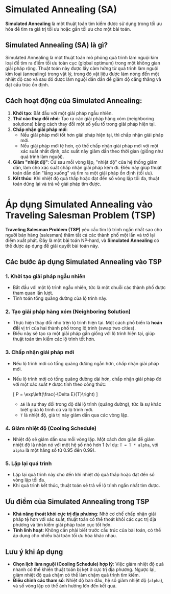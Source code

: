 # Simulated Annealing (SA)

**Simulated Annealing** là một thuật toán tìm kiếm được sử dụng trong tối ưu hóa để tìm ra giá trị tối ưu hoặc gần tối ưu cho một bài toán.

## Simulated Annealing (SA) là gì?

Simulated Annealing là một thuật toán mô phỏng quá trình làm nguội kim loại để tìm ra điểm tối ưu toàn cục (global optimum) trong một không gian giải pháp rộng. Thuật toán này được lấy cảm hứng từ quá trình làm nguội kim loại (annealing) trong vật lý, trong đó vật liệu được làm nóng đến một nhiệt độ cao và sau đó được làm nguội dần dần để giảm độ căng thẳng và đạt cấu trúc ổn định.

## Cách hoạt động của Simulated Annealing:

1. **Khởi tạo**: Bắt đầu với một giải pháp ngẫu nhiên.
2. **Thử các thay đổi nhỏ**: Tạo ra các giải pháp hàng xóm (neighboring solutions) bằng cách thay đổi một số yếu tố trong giải pháp hiện tại.
3. **Chấp nhận giải pháp mới**:
   - Nếu giải pháp mới tốt hơn giải pháp hiện tại, thì chấp nhận giải pháp mới.
   - Nếu giải pháp mới tệ hơn, có thể chấp nhận giải pháp mới với một xác suất nhất định, xác suất này giảm dần theo thời gian (giống như quá trình làm nguội).
4. **Giảm "nhiệt độ"**: Cứ sau mỗi vòng lặp, "nhiệt độ" của hệ thống giảm dần, làm cho xác suất chấp nhận giải pháp kém đi. Điều này giúp thuật toán dần dần "lắng xuống" và tìm ra một giải pháp ổn định (tối ưu).
5. **Kết thúc**: Khi nhiệt độ quá thấp hoặc đạt đến số vòng lặp tối đa, thuật toán dừng lại và trả về giải pháp tìm được.

# Áp dụng Simulated Annealing vào Traveling Salesman Problem (TSP)

**Traveling Salesman Problem (TSP)** yêu cầu tìm lộ trình ngắn nhất sao cho người bán hàng (salesman) thăm tất cả các thành phố một lần và trở lại điểm xuất phát. Đây là một bài toán NP-hard, và **Simulated Annealing** có thể được áp dụng để giải quyết bài toán này.

## Các bước áp dụng Simulated Annealing vào TSP

### 1. **Khởi tạo giải pháp ngẫu nhiên**
   - Bắt đầu với một lộ trình ngẫu nhiên, tức là một chuỗi các thành phố được tham quan lần lượt.
   - Tính toán tổng quãng đường của lộ trình này.

### 2. **Tạo giải pháp hàng xóm (Neighboring Solution)**
   - Thực hiện thay đổi nhỏ trên lộ trình hiện tại. Một cách phổ biến là **hoán đổi** vị trí của hai thành phố trong lộ trình (swap two cities).
   - Điều này sẽ tạo ra một giải pháp gần giống với lộ trình hiện tại, giúp thuật toán tìm kiếm các lộ trình tốt hơn.

### 3. **Chấp nhận giải pháp mới**
   - Nếu lộ trình mới có tổng quãng đường ngắn hơn, chấp nhận giải pháp mới.
   - Nếu lộ trình mới có tổng quãng đường dài hơn, chấp nhận giải pháp đó với một xác suất `P` được tính theo công thức:

     \[
     P = \exp\left(\frac{-\Delta E}{T}\right)
     \]

     - `ΔE` là sự thay đổi trong độ dài lộ trình (quãng đường), tức là sự khác biệt giữa lộ trình cũ và lộ trình mới.
     - `T` là nhiệt độ, giá trị này giảm dần qua các vòng lặp.

### 4. **Giảm nhiệt độ (Cooling Schedule)**
   - Nhiệt độ sẽ giảm dần sau mỗi vòng lặp. Một cách đơn giản để giảm nhiệt độ là nhân nó với một hệ số nhỏ hơn 1 (ví dụ: `T = T * alpha`, với `alpha` là một hằng số từ 0.95 đến 0.99).

### 5. **Lặp lại quá trình**
   - Lặp lại quá trình này cho đến khi nhiệt độ quá thấp hoặc đạt đến số vòng lặp tối đa.
   - Khi quá trình kết thúc, thuật toán sẽ trả về lộ trình ngắn nhất tìm được.

## **Ưu điểm của Simulated Annealing trong TSP**
   - **Khả năng thoát khỏi cực trị địa phương**: Nhờ cơ chế chấp nhận giải pháp tệ hơn với xác suất, thuật toán có thể thoát khỏi các cực trị địa phương và tìm kiếm giải pháp toàn cục tốt hơn.
   - **Tính linh hoạt**: Không cần phải biết trước cấu trúc của bài toán, có thể áp dụng cho nhiều bài toán tối ưu hóa khác nhau.

## **Lưu ý khi áp dụng**
   - **Chọn lịch làm nguội (Cooling Schedule) hợp lý**: Việc giảm nhiệt độ quá nhanh có thể khiến thuật toán bị kẹt ở cực trị địa phương. Ngược lại, giảm nhiệt độ quá chậm có thể làm chậm quá trình tìm kiếm.
   - **Điều chỉnh các tham số**: Nhiệt độ ban đầu, hệ số giảm nhiệt độ (`alpha`), và số vòng lặp có thể ảnh hưởng lớn đến kết quả.

